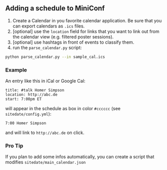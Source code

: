 ## Adding a schedule to MiniConf

1) Create a Calendar in you favorite calendar application.
Be sure that you can export calendars as `.ics` files. 
2) [optional] use the `location` field for links that you want to link out from 
the calendar view (e.g. filtered poster sessions). 
3) [optional] use hashtags in front of events to classify them.
4) run the `parse_calendar.py` script:

```bash
python parse_calendar.py --in sample_cal.ics
``` 

### Example

An entry like this in iCal or Google Cal:

```
title: #talk Homer Simpson
location: http://abc.de
start: 7:00pm ET 
```

will appear in the schedule as box in color `#cccccc` (see `sitedate/config.yml`):

```
7:00 Homer Simpson
```
and will link to `http://abc.de`  on click. 

### Pro Tip

If you plan to add some infos automatically, you can create a script that 
modifies `sitedate/main_calendar.json`  
